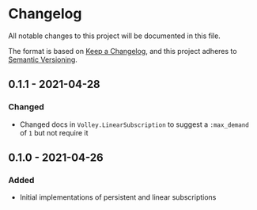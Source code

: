 # Changelog

All notable changes to this project will be documented in this file.

The format is based on [Keep a
Changelog](https://keepachangelog.com/en/1.0.0/), and this project adheres to
[Semantic Versioning](https://semver.org/spec/v2.0.0.html).

## 0.1.1 - 2021-04-28

### Changed

- Changed docs in `Volley.LinearSubscription` to suggest a `:max_demand` of `1`
  but not require it

## 0.1.0 - 2021-04-26

### Added

- Initial implementations of persistent and linear subscriptions
